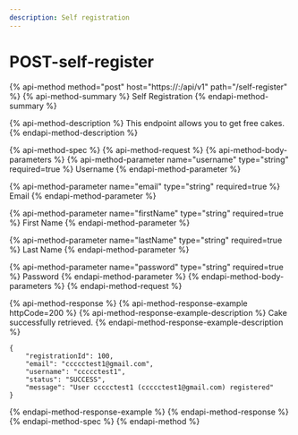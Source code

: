 ```yaml
---
description: Self registration
---
```


# POST-self-register

{% api-method method="post" host="https://<host>:<port>/api/v1" path="/self-register" %}
{% api-method-summary %}
Self Registration
{% endapi-method-summary %}

{% api-method-description %}
This endpoint allows you to get free cakes.
{% endapi-method-description %}

{% api-method-spec %}
{% api-method-request %}
{% api-method-body-parameters %}
{% api-method-parameter name="username" type="string" required=true %}
Username
{% endapi-method-parameter %}

{% api-method-parameter name="email" type="string" required=true %}
Email
{% endapi-method-parameter %}

{% api-method-parameter name="firstName" type="string" required=true %}
First Name
{% endapi-method-parameter %}

{% api-method-parameter name="lastName" type="string" required=true %}
Last Name
{% endapi-method-parameter %}

{% api-method-parameter name="password" type="string" required=true %}
Password
{% endapi-method-parameter %}
{% endapi-method-body-parameters %}
{% endapi-method-request %}

{% api-method-response %}
{% api-method-response-example httpCode=200 %}
{% api-method-response-example-description %}
Cake successfully retrieved.
{% endapi-method-response-example-description %}

```
{
    "registrationId": 100,
    "email": "ccccctest1@gmail.com",
    "username": "ccccctest1",
    "status": "SUCCESS",
    "message": "User ccccctest1 (ccccctest1@gmail.com) registered"
}
```
{% endapi-method-response-example %}
{% endapi-method-response %}
{% endapi-method-spec %}
{% endapi-method %}



